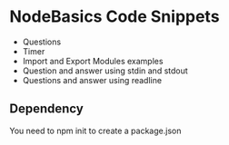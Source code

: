 # NodeBasics Code Snippets
- Questions
- Timer
- Import and Export Modules examples
- Question and answer using stdin and stdout
- Questions and answer using readline

## Dependency
You need to npm init to create a package.json
